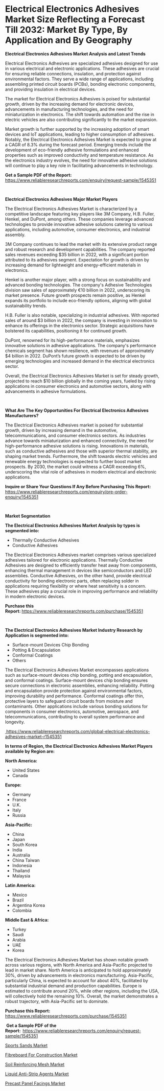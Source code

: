 <p><h1>Electrical Electronics Adhesives Market Size Reflecting a Forecast Till 2032: Market By Type, By Application and By Geography</h1></p><p><strong>Electrical Electronics Adhesives Market Analysis and Latest Trends</strong></p>
<p><p>Electrical Electronics Adhesives are specialized adhesives designed for use in various electrical and electronic applications. These adhesives are crucial for ensuring reliable connections, insulation, and protection against environmental factors. They serve a wide range of applications, including assembling printed circuit boards (PCBs), bonding electronic components, and providing insulation in electrical devices. </p><p>The market for Electrical Electronics Adhesives is poised for substantial growth, driven by the increasing demand for electronic devices, advancements in manufacturing technologies, and the need for miniaturization in electronics. The shift towards automation and the rise in electric vehicles are also contributing significantly to the market expansion. </p><p>Market growth is further supported by the increasing adoption of smart devices and IoT applications, leading to higher consumption of adhesives. Notably, the Electrical Electronics Adhesives Market is expected to grow at a CAGR of 8.3% during the forecast period. Emerging trends include the development of eco-friendly adhesive formulations and enhanced properties such as improved conductivity and temperature resistance. As the electronics industry evolves, the need for innovative adhesive solutions will continue to play a key role in facilitating advancements in technology.</p></p>
<p><strong>Get a Sample PDF of the Report:&nbsp;</strong> <a href="https://www.reliableresearchreports.com/enquiry/request-sample/1545351?utm_campaign=38&utm_medium=2&utm_source=Github&utm_content=ia&utm_term=02022025&utm_id=electrical-electronics-adhesives">https://www.reliableresearchreports.com/enquiry/request-sample/1545351</a></p>
<p>&nbsp;</p>
<p><strong>Electrical Electronics Adhesives Major Market Players</strong></p>
<p><p>The Electrical Electronics Adhesives Market is characterized by a competitive landscape featuring key players like 3M Company, H.B. Fuller, Henkel, and DuPont, among others. These companies leverage advanced technologies to provide innovative adhesive solutions catering to various applications, including automotive, consumer electronics, and industrial assembly.</p><p>3M Company continues to lead the market with its extensive product range and robust research and development capabilities. The company reported sales revenues exceeding $35 billion in 2022, with a significant portion attributed to its adhesives segment. Expectation for growth is driven by increasing demand for lightweight and energy-efficient materials in electronics.</p><p>Henkel is another major player, with a strong focus on sustainability and advanced bonding technologies. The company's Adhesive Technologies division saw sales of approximately €10 billion in 2022, underscoring its market presence. Future growth prospects remain positive, as Henkel expands its portfolio to include eco-friendly options, aligning with global sustainability trends.</p><p>H.B. Fuller is also notable, specializing in industrial adhesives. With reported sales of around $3 billion in 2022, the company is investing in innovation to enhance its offerings in the electronics sector. Strategic acquisitions have bolstered its capabilities, positioning it for continued growth.</p><p>DuPont, renowned for its high-performance materials, emphasizes innovative solutions in adhesive applications. The company's performance chemicals segment has shown resilience, with revenues of approximately $4 billion in 2022. DuPont’s future growth is expected to be driven by emerging technologies and increased demand in the electrical electronics sector.</p><p>Overall, the Electrical Electronics Adhesives Market is set for steady growth, projected to reach $10 billion globally in the coming years, fueled by rising applications in consumer electronics and automotive sectors, along with advancements in adhesive formulations.</p></p>
<p>&nbsp;</p>
<p><strong>What Are The Key Opportunities For Electrical Electronics Adhesives Manufacturers?</strong></p>
<p><p>The Electrical Electronics Adhesives market is poised for substantial growth, driven by increasing demand in the automotive, telecommunications, and consumer electronics sectors. As industries advance towards miniaturization and enhanced connectivity, the need for high-performance adhesive solutions is rising. Innovations in materials, such as conductive adhesives and those with superior thermal stability, are shaping market trends. Furthermore, the shift towards electric vehicles and renewable energy technologies is expected to further boost market prospects. By 2030, the market could witness a CAGR exceeding 6%, underscoring the vital role of adhesives in modern electrical and electronic applications.</p></p>
<p><strong>Inquire or Share Your Questions If Any Before Purchasing This Report:</strong> <a href="https://www.reliableresearchreports.com/enquiry/pre-order-enquiry/1545351?utm_campaign=38&utm_medium=2&utm_source=Github&utm_content=ia&utm_term=02022025&utm_id=electrical-electronics-adhesives">https://www.reliableresearchreports.com/enquiry/pre-order-enquiry/1545351</a></p>
<p>&nbsp;</p>
<p><strong>Market Segmentation</strong></p>
<p><strong>The Electrical Electronics Adhesives Market Analysis by types is segmented into:</strong></p>
<p><ul><li>Thermally Conductive Adhesives</li><li>Conductive Adhesives</li></ul></p>
<p><p>The Electrical Electronics Adhesives market comprises various specialized adhesives tailored for electronic applications. Thermally Conductive Adhesives are designed to efficiently transfer heat away from components, enhancing thermal management in devices like semiconductors and LED assemblies. Conductive Adhesives, on the other hand, provide electrical conductivity for bonding electronic parts, often replacing solder in applications requiring flexibility or where heat sensitivity is a concern. These adhesives play a crucial role in improving performance and reliability in modern electronic devices.</p></p>
<p><strong>Purchase this Report:&nbsp;</strong><a href="https://www.reliableresearchreports.com/purchase/1545351?utm_campaign=38&utm_medium=2&utm_source=Github&utm_content=ia&utm_term=02022025&utm_id=electrical-electronics-adhesives">https://www.reliableresearchreports.com/purchase/1545351</a></p>
<p>&nbsp;</p>
<p><strong>The Electrical Electronics Adhesives Market Industry Research by Application is segmented into:</strong></p>
<p><ul><li>Surface-mount Devices Chip Bonding</li><li>Potting & Encapsulation</li><li>Conformal Coatings</li><li>Others</li></ul></p>
<p><p>The Electrical Electronics Adhesives Market encompasses applications such as surface-mount devices chip bonding, potting and encapsulation, and conformal coatings. Surface-mount devices chip bonding ensures secure connections in electronic assemblies, enhancing reliability. Potting and encapsulation provide protection against environmental factors, improving durability and performance. Conformal coatings offer thin, protective layers to safeguard circuit boards from moisture and contaminants. Other applications include various bonding solutions for components in consumer electronics, automotive, aerospace, and telecommunications, contributing to overall system performance and longevity.</p></p>
<p><a href="https://www.reliableresearchreports.com/global-electrical-electronics-adhesives-market-r1545351?utm_campaign=38&utm_medium=2&utm_source=Github&utm_content=ia&utm_term=02022025&utm_id=electrical-electronics-adhesives">&nbsp;https://www.reliableresearchreports.com/global-electrical-electronics-adhesives-market-r1545351</a></p>
<p><strong>In terms of Region, the Electrical Electronics Adhesives Market Players available by Region are:</strong></p>
<p>
    <p> <strong> North America: </strong>
        <ul>
            <li>United States</li>
            <li>Canada</li>
        </ul>
        </p> 
    <p> <strong> Europe: </strong>
        <ul>
            <li>Germany</li>
            <li>France</li>
            <li>U.K.</li>
            <li>Italy</li>
            <li>Russia</li>
        </ul>
        </p> 
    <p> <strong> Asia-Pacific: </strong>
        <ul>
            <li>China</li>
            <li>Japan</li>
            <li>South Korea</li>
            <li>India</li>
            <li>Australia</li>
            <li>China Taiwan</li>
            <li>Indonesia</li>
            <li>Thailand</li>
            <li>Malaysia</li>
        </ul>
        </p> 
    <p> <strong> Latin America: </strong>
        <ul>
            <li>Mexico</li>
            <li>Brazil</li>
            <li>Argentina Korea</li>
            <li>Colombia</li>
        </ul>
        </p> 
    <p> <strong> Middle East & Africa: </strong>
        <ul>
            <li>Turkey</li>
            <li>Saudi</li>
            <li>Arabia</li>
            <li>UAE</li>
            <li>Korea</li>
        </ul>
    </p>
    </p>
<p><p>The Electrical Electronics Adhesives Market has shown notable growth across various regions, with North America and Asia-Pacific projected to lead in market share. North America is anticipated to hold approximately 30%, driven by advancements in electronics manufacturing. Asia-Pacific, particularly China, is expected to account for about 40%, facilitated by substantial industrial demand and production capabilities. Europe is estimated to contribute around 20%, while other regions, including the USA, will collectively hold the remaining 10%. Overall, the market demonstrates a robust trajectory, with Asia-Pacific set to dominate.</p></p>
<p><strong>Purchase this Report: </strong><a href="https://www.reliableresearchreports.com/purchase/1545351?utm_campaign=38&utm_medium=2&utm_source=Github&utm_content=ia&utm_term=02022025&utm_id=electrical-electronics-adhesives">https://www.reliableresearchreports.com/purchase/1545351</a></p>
<p>&nbsp;<strong>Get a Sample PDF of the Report:&nbsp;&nbsp;</strong><a href="https://www.reliableresearchreports.com/enquiry/request-sample/1545351?utm_campaign=38&utm_medium=2&utm_source=Github&utm_content=ia&utm_term=02022025&utm_id=electrical-electronics-adhesives">https://www.reliableresearchreports.com/enquiry/request-sample/1545351</a></p>
<p><strong></strong></p>
<p><p><a href="https://github.com/ternainglin/Market-Research-Report-List-1/blob/main/sports-sands-market.md?utm_campaign=38&utm_medium=2&utm_source=Github&utm_content=ia&utm_term=02022025&utm_id=electrical-electronics-adhesives">Sports Sands Market</a></p><p><a href="https://github.com/zurubting/Market-Research-Report-List-1/blob/main/fibreboard-for-construction-market.md?utm_campaign=38&utm_medium=2&utm_source=Github&utm_content=ia&utm_term=02022025&utm_id=electrical-electronics-adhesives">Fibreboard For Construction Market</a></p><p><a href="https://github.com/saaindosya/Market-Research-Report-List-1/blob/main/soil-reinforcing-mesh-market.md?utm_campaign=38&utm_medium=2&utm_source=Github&utm_content=ia&utm_term=02022025&utm_id=electrical-electronics-adhesives">Soil Reinforcing Mesh Market</a></p><p><a href="https://github.com/lalolatiot/Market-Research-Report-List-1/blob/main/liquid-anti-strip-agents-market.md?utm_campaign=38&utm_medium=2&utm_source=Github&utm_content=ia&utm_term=02022025&utm_id=electrical-electronics-adhesives">Liquid Anti-Strip Agents Market</a></p><p><a href="https://github.com/penglatilles/Market-Research-Report-List-1/blob/main/precast-panel-facings-market.md?utm_campaign=38&utm_medium=2&utm_source=Github&utm_content=ia&utm_term=02022025&utm_id=electrical-electronics-adhesives">Precast Panel Facings Market</a></p></p>